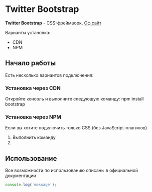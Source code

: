 # Twitter Bootstrap
**Twitter Bootstrap** - CSS-фреймворк. [Оф.сайт](https://getbootstrap.com) 

Варианты установка:
* CDN
* NPM

## Начало работы
Есть несколько вариантов подключения:


### Установка через СDN
Откройте консоль и выполните следующую команду: npm install bootstrap

### Установка через NPM
Если вы хотите подключить только CSS (без JavaScript-плагинов)
1. Выполнить команду
1. 

## Использование
Все возможности по использованию описаны в официальной документации
```javascript
console.log('message');
```